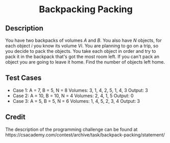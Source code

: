 <h1 align="center">Backpacking Packing</h1>

<h2>Description</h2>
You have two backpacks of volumes <i>A</i> and <i>B</i>. You also have <i>N</i> objects, for each object <i>i</i> you know its volume <i>Vi</i>.
You are planning to go on a trip, so you decide to pack the objects. You take each object in order and try to pack it in the backpack
that's got the most room left. If you can't pack an object you are going to leave it home.
Find the number of objects left home.

<h2>Test Cases</h2>

- Case 1:
  A = 7, B = 5, N = 8
  Volumes: 3, 1, 4, 2, 5, 1, 4, 3
  Output: 3
- Case 2:
  A = 10, B = 10, N = 4
  Volumes: 2, 4, 1, 5
  Output: 0
- Case 3:
  A = 5, B = 5, N = 6
  Volumes: 1, 4, 5, 2, 3, 4
  Output: 3

<h2>Credit</h2>
The description of the programming challenge can be found at https://csacademy.com/contest/archive/task/backpack-packing/statement/



